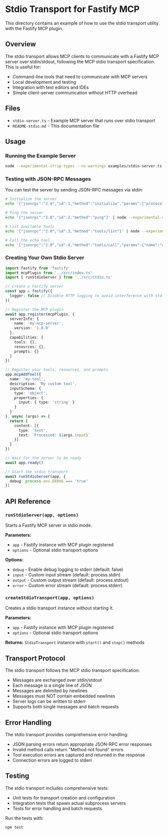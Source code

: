 # Stdio Transport for Fastify MCP

This directory contains an example of how to use the stdio transport utility with the Fastify MCP plugin.

## Overview

The stdio transport allows MCP clients to communicate with a Fastify MCP server over stdin/stdout, following the MCP stdio transport specification. This is useful for:

- Command-line tools that need to communicate with MCP servers
- Local development and testing
- Integration with text editors and IDEs
- Simple client-server communication without HTTP overhead

## Files

- `stdio-server.ts` - Example MCP server that runs over stdio transport
- `README-stdio.md` - This documentation file

## Usage

### Running the Example Server

```bash
node --experimental-strip-types --no-warnings examples/stdio-server.ts
```

### Testing with JSON-RPC Messages

You can test the server by sending JSON-RPC messages via stdin:

```bash
# Initialize the server
echo '{"jsonrpc":"2.0","id":1,"method":"initialize","params":{"protocolVersion":"2025-03-26","capabilities":{},"clientInfo":{"name":"test-client","version":"1.0.0"}}}' | node --experimental-strip-types --no-warnings examples/stdio-server.ts

# Ping the server
echo '{"jsonrpc":"2.0","id":2,"method":"ping"}' | node --experimental-strip-types --no-warnings examples/stdio-server.ts

# List available tools
echo '{"jsonrpc":"2.0","id":3,"method":"tools/list"}' | node --experimental-strip-types --no-warnings examples/stdio-server.ts

# Call the echo tool
echo '{"jsonrpc":"2.0","id":4,"method":"tools/call","params":{"name":"echo","arguments":{"text":"Hello, stdio!"}}}' | node --experimental-strip-types --no-warnings examples/stdio-server.ts
```

### Creating Your Own Stdio Server

```typescript
import fastify from 'fastify'
import mcpPlugin from '../src/index.ts'
import { runStdioServer } from '../src/stdio.ts'

// Create a Fastify server
const app = fastify({
  logger: false // Disable HTTP logging to avoid interference with stdio
})

// Register the MCP plugin
await app.register(mcpPlugin, {
  serverInfo: {
    name: 'my-mcp-server',
    version: '1.0.0'
  },
  capabilities: {
    tools: {},
    resources: {},
    prompts: {}
  }
})

// Register your tools, resources, and prompts
app.mcpAddTool({
  name: 'my-tool',
  description: 'My custom tool',
  inputSchema: {
    type: 'object',
    properties: {
      input: { type: 'string' }
    }
  }
}, async (args) => {
  return {
    content: [{
      type: 'text',
      text: `Processed: ${args.input}`
    }]
  }
})

// Wait for the server to be ready
await app.ready()

// Start the stdio transport
await runStdioServer(app, {
  debug: process.env.DEBUG === 'true'
})
```

## API Reference

### `runStdioServer(app, options)`

Starts a Fastify MCP server in stdio mode.

**Parameters:**
- `app` - Fastify instance with MCP plugin registered
- `options` - Optional stdio transport options

**Options:**
- `debug` - Enable debug logging to stderr (default: false)
- `input` - Custom input stream (default: process.stdin)
- `output` - Custom output stream (default: process.stdout)
- `error` - Custom error stream (default: process.stderr)

### `createStdioTransport(app, options)`

Creates a stdio transport instance without starting it.

**Parameters:**
- `app` - Fastify instance with MCP plugin registered
- `options` - Optional stdio transport options

**Returns:** `StdioTransport` instance with `start()` and `stop()` methods

## Transport Protocol

The stdio transport follows the MCP stdio transport specification:

- Messages are exchanged over stdin/stdout
- Each message is a single line of JSON
- Messages are delimited by newlines
- Messages must NOT contain embedded newlines
- Server logs can be written to stderr
- Supports both single messages and batch requests

## Error Handling

The stdio transport provides comprehensive error handling:

- JSON parsing errors return appropriate JSON-RPC error responses
- Invalid method calls return "Method not found" errors
- Tool execution errors are captured and returned in the response
- Connection errors are logged to stderr

## Testing

The stdio transport includes comprehensive tests:

- Unit tests for transport creation and configuration
- Integration tests that spawn actual subprocess servers
- Tests for error handling and batch requests

Run the tests with:

```bash
npm test
```